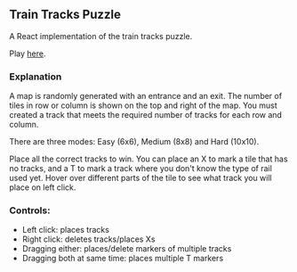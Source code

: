<h2>Train Tracks Puzzle</h2>

<p>A React implementation of the train tracks puzzle.</p>

<p>Play <a href='https://morgan-sam.github.io/Train-Tracks-React/'>here</a>.</p>


<h3>Explanation</h3>
<p>A map is randomly generated with an entrance and an exit. The number of tiles in row or column is shown on the top and right of the map. You must created a track that meets the required number of tracks for each row and column.</p>

<p>There are three modes: Easy (6x6), Medium (8x8) and Hard (10x10).</p>

<p>Place all the correct tracks to win. You can place an X to mark a tile that has no tracks, and a T to mark a track where you don't know the type of rail used yet. Hover over different parts of the tile to see what track you will place on left click. </p>

<h3>Controls:</h3>
<ul>
<li>Left click: places tracks</li>
<li>Right click: deletes tracks/places Xs</li>
<li>Dragging either: places/delete markers of multiple tracks</li>
<li>Dragging both at same time: places multiple T markers</li>
</ul>
